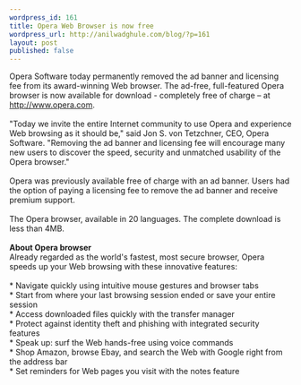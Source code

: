 ```yaml
---
wordpress_id: 161
title: Opera Web Browser is now free
wordpress_url: http://anilwadghule.com/blog/?p=161
layout: post
published: false
---
```

Opera Software today permanently removed the ad banner and licensing fee from its award-winning Web browser. The ad-free, full-featured Opera browser is now available for download - completely free of charge – at <a href="http://www.opera.com/">http://www.opera.com</a>.<br /><br /><!--StartFragment -->"Today we invite the entire Internet community to use Opera and experience Web browsing as it should be," said Jon S. von Tetzchner, CEO, Opera Software. "Removing the ad banner and licensing fee will encourage many new users to discover the speed, security and unmatched usability of the Opera browser."<br /><br />Opera was previously available free of charge with an ad banner. Users had the option of paying a licensing fee to remove the ad banner and receive premium support.<br /><br /><!--StartFragment -->The Opera browser, available in 20 languages. The complete download is less than 4MB.<br /><br /><!--StartFragment --><span style="font-weight: bold;">About Opera browser</span><br />Already regarded as the world's fastest, most secure browser, Opera speeds up your Web browsing with these innovative features:<br /><br />* Navigate quickly using intuitive mouse gestures and browser tabs<br />* Start from where your last browsing session ended or save your entire session<br />* Access downloaded files quickly with the transfer manager<br />* Protect against identity theft and phishing with integrated security features<br />* Speak up: surf the Web hands-free using voice commands<br />* Shop Amazon, browse Ebay, and search the Web with Google right from the address bar<br />* Set reminders for Web pages you visit with the notes feature
